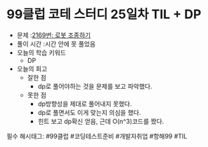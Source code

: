 # 99클럽 코테 스터디 25일차 TIL + DP

- 문제 :[2169번: 로봇 조종하기](https://www.acmicpc.net/problem/2169)
- 풀이 시간 :시간 안에 못 풀었음
- 오늘의 학습 키워드
    - DP
- 오늘의 회고
    - 잘한 점
        - dp로 풀어야하는 것을 문제를 보고 파악했다.
    - 못한 점
        - dp방향성을 제대로 풀어내지 못했다.
        - dp로 풀면서도 이게 맞는지 의심을 했다.
        - 힌트 보고 dp확신 얻음, 근데 O(n^3)코드를 짰다.

필수 해시태그: #99클럽 #코딩테스트준비 #개발자취업 #항해99 #TIL
